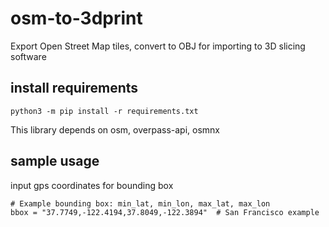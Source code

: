 # osm-to-3dprint
Export Open Street Map tiles, convert to OBJ for importing to 3D slicing software

## install requirements
```python3 -m pip install -r requirements.txt```

This library depends on osm, overpass-api, osmnx

## sample usage
input gps coordinates for bounding box

```
# Example bounding box: min_lat, min_lon, max_lat, max_lon
bbox = "37.7749,-122.4194,37.8049,-122.3894"  # San Francisco example
```


